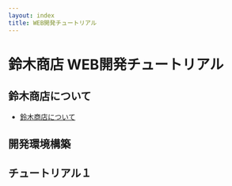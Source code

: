 ```yaml
---
layout: index
title: WEB開発チュートリアル
---
```


# 鈴木商店 WEB開発チュートリアル

## 鈴木商店について
- [鈴木商店について]({{site.baseurl}}/web-development-tutorial/category/01.preface.html)

## 開発環境構築

## チュートリアル１

